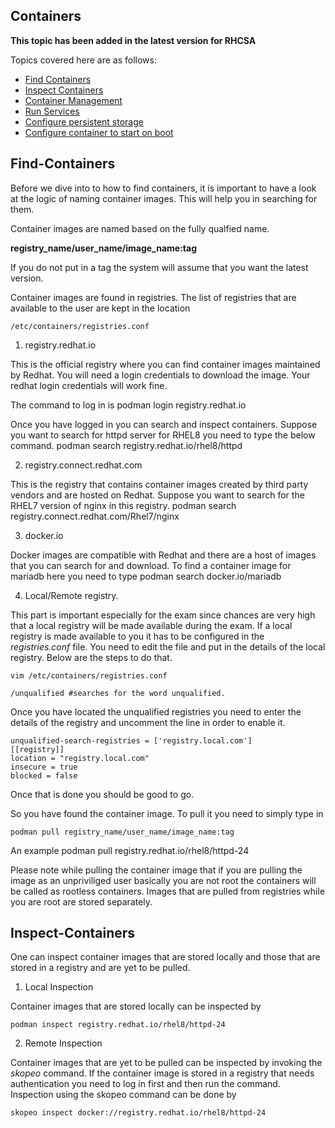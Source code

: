 ## Containers

**This topic has been added in the latest version for RHCSA**

Topics covered here are as follows:

- [Find Containers](#Find-Containers)
- [Inspect Containers](#Inspect-Containers)
- [Container Management](Container-Management)
- [Run Services](Run-Services)
- [Configure persistent storage](Configure-persistent-Storage)
- [Configure container to start on boot](Configure-container-to-start-on-boot)


## Find-Containers


Before we dive into to how to find containers, it is important to have a look at the logic of naming container images. This will help you in searching for them.

Container images are named based on the fully qualfied name. 

**registry_name/user_name/image_name:tag**

If you do not put in a tag the system will assume that you want the latest version. 

Container images are found in registries. The list of registries that are available to the user are kept in the location 

	/etc/containers/registries.conf
 

1. registry.redhat.io

This is the official registry where you can find container images maintained by Redhat. You will need a login credentials to download the image. Your redhat login credentials will work fine. 

The command to log in is 
	podman login registry.redhat.io

Once you have logged in you can search and inspect containers. Suppose you want to search for httpd server for RHEL8 you need to type the below command. 
	podman search registry.redhat.io/rhel8/httpd

2. registry.connect.redhat.com

This is the registry that contains container images created by third party vendors and are hosted on Redhat. Suppose you want to search for the RHEL7 version of nginx in this registry.
	podman search registry.connect.redhat.com/Rhel7/nginx

3. docker.io

Docker images are compatible with Redhat and there are a host of images that you can search for and download. To find a container image for mariadb here you need to type
	podman search docker.io/mariadb 

4. Local/Remote registry. 

This part is important especially for the exam since chances are very high that a local registry will be made available during the exam. If a local registry is made available to you it has to be configured in the _registries.conf_ file. You need to edit the file and put in the details of the local registry. Below are the steps to do that. 

	vim /etc/containers/registries.conf

	/unqualified #searches for the word unqualified.

Once you have located the unqualified registries you need to enter the details of the registry and uncomment the line in order to enable it. 

	unqualified-search-registries = ['registry.local.com']
	[[registry]]
	location = "registry.local.com"
	insecure = true
	blocked = false

Once that is done you should be good to go. 


So you have found the container image. To pull it you need to simply type in 

	podman pull registry_name/user_name/image_name:tag

An example
	podman pull registry.redhat.io/rhel8/httpd-24

Please note while pulling the container image that if you are pulling the image as an unpriviliged user basically you are not root the containers will be called as rootless containers. Images that are pulled from registries while you are root are stored separately. 

## Inspect-Containers 

One can inspect container images that are stored locally and those that are stored in a registry and are yet to be pulled. 

1. Local Inspection 

Container images that are stored locally can be inspected by 

	podman inspect registry.redhat.io/rhel8/httpd-24


2. Remote Inspection

Container images that are yet to be pulled can be inspected by invoking the _skopeo_ command. If the container image is stored in a registry that needs authentication you need to log in first and then run the command. Inspection using the skopeo command can be done by 

	skopeo inspect docker://registry.redhat.io/rhel8/httpd-24


